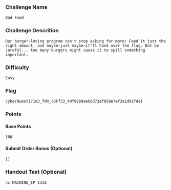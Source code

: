 ### Challenge Name
```
Bad Food
```

### Challenge Descrition
```
Our burger-loving program can't stop asking for more! Feed it just the right amount, and maybe—just maybe—it'll hand over the flag. But be careful... too many burgers might cause it to spill something important.
```

### Difficulty
```
Easy
```

### Flag
```
cyberQuest{71m3_f0R_c0Ff33_40f98b8ae6dd72ef958e7ef3a1d91fde}
```

### Points
#### Base Points
```
100
```

#### Submit Order Bonus (Optional)
```
[]
```

### Handout Text (Optional)
```
nc MACHINE_IP 1336
```
